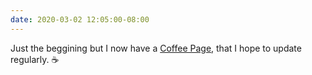 ```yaml
---
date: 2020-03-02 12:05:00-08:00
---
```


Just the beggining but I now have a [Coffee Page](https://kjaymiller.com/coffee.html), that I hope to update regularly. ☕
